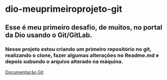 # dio-meuprimeiroprojeto-git
## Esse é meu primeiro desafio, de muitos, no portal da Dio usando o Git/GitLab.
### Nesse projeto estou criando um primeiro repositório no git, realizando o clone, fazer algumas alterações no Readme.md e depois subundo o arquivo alterado na máquina.

[Documentação Git](https://git-scm.com/docs/git)
